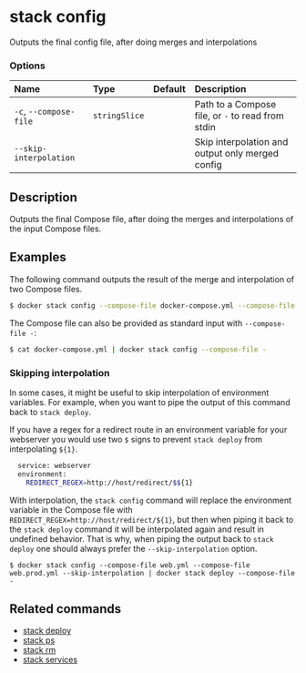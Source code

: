 # stack config

<!---MARKER_GEN_START-->
Outputs the final config file, after doing merges and interpolations

### Options

| Name                   | Type          | Default | Description                                       |
|:-----------------------|:--------------|:--------|:--------------------------------------------------|
| `-c`, `--compose-file` | `stringSlice` |         | Path to a Compose file, or `-` to read from stdin |
| `--skip-interpolation` |               |         | Skip interpolation and output only merged config  |


<!---MARKER_GEN_END-->

## Description

Outputs the final Compose file, after doing the merges and interpolations of the input Compose files.

## Examples

The following command outputs the result of the merge and interpolation of two Compose files.

```bash
$ docker stack config --compose-file docker-compose.yml --compose-file docker-compose.prod.yml
```

The Compose file can also be provided as standard input with `--compose-file -`:

```bash
$ cat docker-compose.yml | docker stack config --compose-file -
```

### Skipping interpolation

In some cases, it might be useful to skip interpolation of environment variables.
For example, when you want to pipe the output of this command back to `stack deploy`.

If you have a regex for a redirect route in an environment variable for your webserver you would use two `$` signs to prevent `stack deploy` from interpolating `${1}`.

```bash
  service: webserver
  environment:
    REDIRECT_REGEX=http://host/redirect/$${1} 
```

With interpolation, the `stack config` command will replace the environment variable in the Compose file 
with `REDIRECT_REGEX=http://host/redirect/${1}`, but then when piping it back to the `stack deploy` 
command it will be interpolated again and result in undefined behavior. 
That is why, when piping the output back to `stack deploy` one should always prefer the `--skip-interpolation` option.

```
$ docker stack config --compose-file web.yml --compose-file web.prod.yml --skip-interpolation | docker stack deploy --compose-file -
```

## Related commands

* [stack deploy](stack_deploy.md)
* [stack ps](stack_ps.md)
* [stack rm](stack_rm.md)
* [stack services](stack_services.md)
